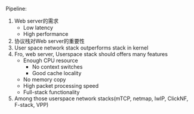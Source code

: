 Pipeline:
1. Web server的需求
	- Low latency
	- High performance
2. 协议栈对Web server的重要性
3. User space network stack outperforms stack in kernel
4. Fro, web server, Userspace stack should offers many features
	- Enough CPU resource
		- No context switches
		- Good cache locality
	- No memory copy
	- High packet processing speed
	- Full-stack functionality
5. Among those userspace network stacks(mTCP, netmap, lwIP, ClickNF, F-stack, VPP)
<!--stackedit_data:
eyJoaXN0b3J5IjpbLTkxNjYzMzgyOCwxODM1NzY3MzIwXX0=
-->